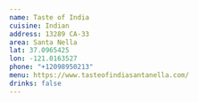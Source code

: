 ```yaml
---
name: Taste of India
cuisine: Indian
address: 13289 CA-33
area: Santa Nella
lat: 37.0965425
lon: -121.0163527
phone: "+12098950213"
menu: https://www.tasteofindiasantanella.com/
drinks: false
---
```

